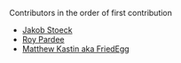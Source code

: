 Contributors in the order of first contribution

* [Jakob Stoeck](https://github.com/jakob-stoeck)
* [Roy Pardee](https://github.com/rpardee)
* [Matthew Kastin aka FriedEgg](https://github.com/FriedEgg)